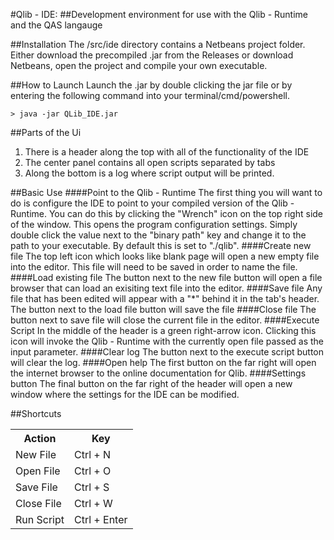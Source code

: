 #Qlib - IDE:
##Development environment for use with the Qlib - Runtime and the QAS langauge

##Installation
The /src/ide directory contains a Netbeans project folder. Either download the precompiled .jar from the Releases or download Netbeans, open the project and compile your own executable.

##How to Launch
Launch the .jar by double clicking the jar file or by entering the following command into your terminal/cmd/powershell.
```
> java -jar QLib_IDE.jar
```

##Parts of the Ui
1) There is a header along the top with all of the functionality of the IDE
2) The center panel contains all open scripts separated by tabs
3) Along the bottom is a log where script output will be printed.

##Basic Use
####Point to the Qlib - Runtime
The first thing you will want to do is configure the IDE to point to your compiled version of the Qlib - Runtime. You can do this by clicking the "Wrench" icon on the top right side of the window. This opens the program configuration settings. Simply double click the value next to the "binary path" key and change it to the path to your executable. By default this is set to "./qlib".
####Create new file
The top left icon which looks like blank page will open a new empty file into the editor. This file will need to be saved in order to name the file.
####Load existing file
The button next to the new file button will open a file browser that can load an exisiting text file into the editor.
####Save file
Any file that has been edited will appear with a "*" behind it in the tab's header. The button next to the load file button will save the file
####Close file
The button next to save file will close the current file in the editor.
####Execute Script
In the middle of the header is a green right-arrow icon. Clicking this icon will invoke the Qlib - Runtime with the currently open file passed as the input parameter.
####Clear log
The button next to the execute script button will clear the log.
####Open help
The first button on the far right will open the internet browser to the online documentation for Qlib.
####Settings button
The final button on the far right of the header will open a new window where the settings for the IDE can be modified.

##Shortcuts
<table>
    <tr>
        <th>Action</th>
        <th>Key</th>
    </tr>
    <tr>
        <td>New File</td>
        <td>Ctrl + N</td>
    </tr>
    <tr>
        <td>Open File</td>
        <td>Ctrl + O</td>
    </tr>
    <tr>
        <td>Save File</td>
        <td>Ctrl + S</td>
    </tr>
    <tr>
        <td>Close File</td>
        <td>Ctrl + W</td>
    </tr>
    <tr>
        <td>Run Script</td>
        <td>Ctrl + Enter</td>
    </tr>
</table>